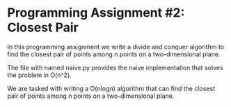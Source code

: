 # Programming Assignment #2: Closest Pair

In this programming assignment we write a divide and conquer algorithm to find the closest pair of points among n points on a two-dimensional plane.

The file with named naive.py provides the naive implementation that solves the problem in O(n^2).

We are tasked with writing a O(nlogn) algorithm that can find the closest pair of points among n points on a two-dimensional plane.